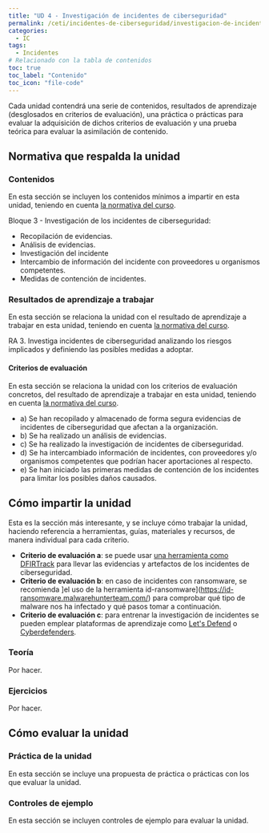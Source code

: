 ```yaml
---
title: "UD 4 - Investigación de incidentes de ciberseguridad"
permalink: /ceti/incidentes-de-ciberseguridad/investigacion-de-incidentes-de-ciberseguridad
categories:
  - IC
tags:
  - Incidentes
# Relacionado con la tabla de contenidos
toc: true
toc_label: "Contenido"
toc_icon: "file-code"
---
```


Cada unidad contendrá una serie de contenidos, resultados de aprendizaje (desglosados en criterios de evaluación), una práctica o prácticas para evaluar la adquisición de dichos criterios de evaluación y una prueba teórica para evaluar la asimilación de contenido.

## Normativa que respalda la unidad

### Contenidos

En esta sección se incluyen los contenidos mínimos a impartir en esta unidad, teniendo en cuenta [la normativa del curso](https://www.boe.es/diario_boe/txt.php?id=BOE-A-2020-4963).

Bloque 3 - Investigación de los incidentes de ciberseguridad:

- Recopilación de evidencias.
- Análisis de evidencias.
- Investigación del incidente
- Intercambio de información del incidente con proveedores u organismos competentes.
- Medidas de contención de incidentes.

### Resultados de aprendizaje a trabajar

En esta sección se relaciona la unidad con el resultado de aprendizaje a trabajar en esta unidad, teniendo en cuenta [la normativa del curso](https://www.boe.es/diario_boe/txt.php?id=BOE-A-2020-4963).

RA 3. Investiga incidentes de ciberseguridad analizando los riesgos implicados y definiendo las posibles medidas a adoptar.

#### Criterios de evaluación

En esta sección se relaciona la unidad con los criterios de evaluación concretos, del resultado de aprendizaje a trabajar en esta unidad, teniendo en cuenta [la normativa del curso](https://www.boe.es/diario_boe/txt.php?id=BOE-A-2020-4963).

- a) Se han recopilado y almacenado de forma segura evidencias de incidentes de ciberseguridad que afectan a la organización.
- b) Se ha realizado un análisis de evidencias.
- c) Se ha realizado la investigación de incidentes de ciberseguridad.
- d) Se ha intercambiado información de incidentes, con proveedores y/o organismos competentes que podrían hacer aportaciones al respecto.
- e) Se han iniciado las primeras medidas de contención de los incidentes para limitar los posibles daños causados.

## Cómo impartir la unidad

Esta es la sección más interesante, y se incluye cómo trabajar la unidad, haciendo referencia a herramientas, guías, materiales y recursos, de manera individual para cada criterio.

- **Criterio de evaluación a**: se puede usar [una herramienta como DFIRTrack](https://github.com/dfirtrack/dfirtrack) para llevar las evidencias y artefactos de los incidentes de ciberseguridad.
- **Criterio de evaluación b**: en caso de incidentes con ransomware, se recomienda ]el uso de la herramienta id-ransomware](https://id-ransomware.malwarehunterteam.com/) para comprobar qué tipo de malware nos ha infectado y qué pasos tomar a continuación.
- **Criterio de evaluación c**: para entrenar la investigación de incidentes se pueden emplear plataformas de aprendizaje como [Let's Defend](https://letsdefend.io/) o [Cyberdefenders](https://cyberdefenders.org/).

### Teoría

Por hacer.

### Ejercicios

Por hacer.

## Cómo evaluar la unidad

### Práctica de la unidad

En esta sección se incluye una propuesta de práctica o prácticas con los que evaluar la unidad.

### Controles de ejemplo

En esta sección se incluyen controles de ejemplo para evaluar la unidad.
